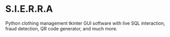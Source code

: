 # S.I.E.R.R.A
Python clothing management tkinter GUI software with live SQL interaction, fraud detection, QR code generator, and much more. 
